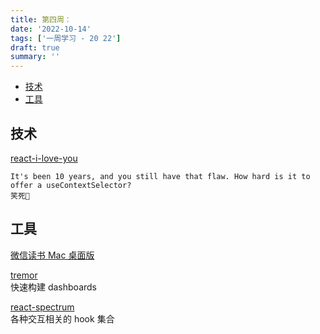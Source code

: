 ```yaml
---
title: 第四周：
date: '2022-10-14'
tags: ['一周学习 - 20 22']
draft: true
summary: ''
---
```


- [技术](#技术)
- [工具](#工具)

## 技术

[react-i-love-you](https://marmelab.com/blog/2022/09/20/react-i-love-you.html)

```
It's been 10 years, and you still have that flaw. How hard is it to offer a useContextSelector?
笑死🤣
```

## 工具

[微信读书 Mac 桌面版](https://github.com/tw93/pake)

[tremor](https://github.com/tremorlabs/tremor)  
快速构建 dashboards

[react-spectrum](https://github.com/adobe/react-spectrum)  
各种交互相关的 hook 集合
